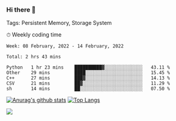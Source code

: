 ### Hi there 👋

Tags: Persistent Memory, Storage System

<!--

[![Anurag's github stats](https://github-readme-stats.vercel.app/api?username=wwyf)](https://github.com/anuraghazra/github-readme-stats)

[![Anurag's github stats](https://github-readme-stats.vercel.app/api?username=wwyf&count_private=true)](https://github.com/anuraghazra/github-readme-stats)


[![Top Langs](https://github-readme-stats.vercel.app/api/top-langs/?username=wwyf&count_private=true&&hide=jupyter%20notebook,html)](https://github.com/anuraghazra/github-readme-stats)



-->


⏱ Weekly coding time

<!--START_SECTION:waka-->
```text
Week: 08 February, 2022 - 14 February, 2022

Total: 2 hrs 43 mins

Python   1 hr 23 mins    ██████████▓░░░░░░░░░░░░░░   43.11 % 
Other    29 mins         ████░░░░░░░░░░░░░░░░░░░░░   15.45 % 
C++      27 mins         ███▓░░░░░░░░░░░░░░░░░░░░░   14.13 % 
CSV      21 mins         ██▓░░░░░░░░░░░░░░░░░░░░░░   11.29 % 
sh       14 mins         ██░░░░░░░░░░░░░░░░░░░░░░░   07.50 % 
```
<!--END_SECTION:waka-->



[![Anurag's github stats](https://github-readme-stats.vercel.app/api?username=wwyf&count_private=true&show_icons=true&hide_border=true)](https://github.com/anuraghazra/github-readme-stats) [![Top Langs](https://github-readme-stats.vercel.app/api/top-langs/?username=wwyf&count_private=true&hide=jupyter%20notebook,html,OpenEdge%20ABL&langs_count=10&layout=compact&hide_border=true)](https://github.com/anuraghazra/github-readme-stats)

<!--

[![willianrod's wakatime stats](https://github-readme-stats.vercel.app/api/wakatime?username=wwyf)](https://github.com/anuraghazra/github-readme-stats)


-->

![](https://hit.yhype.me/github/profile?user_id=23121291)

